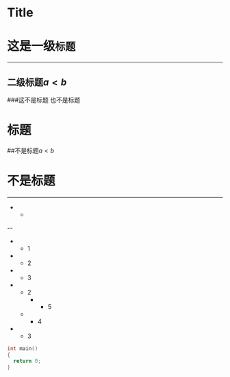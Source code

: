# Title

# 这是一级`标题`

 ---

## 二级标题$a < b$

###这不是标题
也不是标题
# 标题
##不是标题$a < b$
 # 不是标题
####

-------------------------

- -
--

 - - 1
  - - 2
   - - 3
  - - 2
      - - 5
    - - 4
   - - 3


``` cpp
int main()
{
  return 0;
}
```
